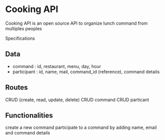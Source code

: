# Cooking API

Cooking API is an open source API to organize lunch command from multiples peoples

Specifications

## Data
* command : id, restaurant, menu, day, hour
* participant : id, name, mail, command_id (reference), command details

## Routes
CRUD (create, read, update, delete) 
CRUD command
CRUD particant

## Functionalities
create a new command
participate to a command by adding name, email and command details
